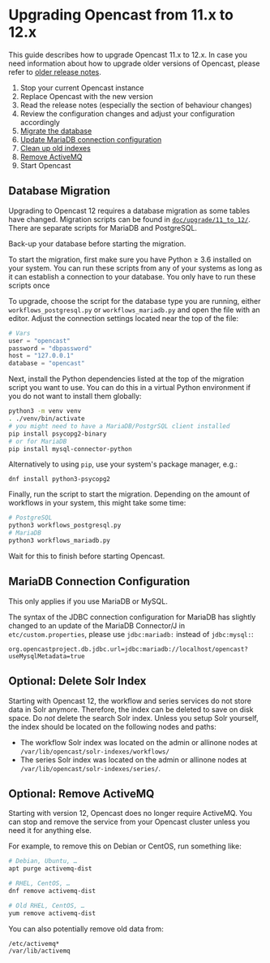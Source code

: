 Upgrading Opencast from 11.x to 12.x
====================================

This guide describes how to upgrade Opencast 11.x to 12.x.
In case you need information about how to upgrade older versions of Opencast,
please refer to [older release notes](https://docs.opencast.org).

1. Stop your current Opencast instance
2. Replace Opencast with the new version
3. Read the release notes (especially the section of behaviour changes)
4. Review the configuration changes and adjust your configuration accordingly
5. [Migrate the database](#database-migration)
6. [Update MariaDB connection configuration](#mariadb-connection-configuration)
7. [Clean up old indexes](#optional-delete-solr-index)
8. [Remove ActiveMQ](#optional-remove-activemq)
9. Start Opencast

Database Migration
------------------

Upgrading to Opencast 12 requires a database migration as some tables have changed.
Migration scripts can be found in
[`doc/upgrade/11_to_12/`](https://github.com/opencast/opencast/tree/r/12.x/docs/upgrade/11_to_12).
There are separate scripts for MariaDB and PostgreSQL.

<div class=warn>
Back-up your database before starting the migration.
</div>

To start the migration, first make sure you have Python ≥ 3.6 installed on your system.
You can run these scripts from any of your systems as long as it can establish a connection to your database.
You only have to run these scripts once

To upgrade, choose the script for the database type you are running,
either `workflows_postgresql.py` or `workflows_mariadb.py`
and open the file with an editor. Adjust the connection settings located near the top of the file:

```py
# Vars
user = "opencast"
password = "dbpassword"
host = "127.0.0.1"
database = "opencast"
```

Next, install the Python dependencies listed at the top of the migration script you want to use.
You can do this in a virtual Python environment if you do not want to install them globally:

```sh
python3 -m venv venv
. ./venv/bin/activate
# you might need to have a MariaDB/PostgrSQL client installed
pip install psycopg2-binary
# or for MariaDB
pip install mysql-connector-python
```

Alternatively to using `pip`, use your system's package manager, e.g.:

```
dnf install python3-psycopg2
```

Finally, run the script to start the migration.
Depending on the amount of workflows in your system, this might take some time:

```sh
# PostgreSQL
python3 workflows_postgresql.py
# MariaDB
python3 workflows_mariadb.py
```

Wait for this to finish before starting Opencast.


MariaDB Connection Configuration
--------------------------------

This only applies if you use MariaDB or MySQL.

The syntax of the JDBC connection configuration for MariaDB has slightly changed to an update of the MariaDB
Connector/J in `etc/custom.properties`, please use `jdbc:mariadb:` instead of `jdbc:mysql:`:

```properties
org.opencastproject.db.jdbc.url=jdbc:mariadb://localhost/opencast?useMysqlMetadata=true
```


Optional: Delete Solr Index
---------------------------

Starting with Opencast 12, the workflow and series services do not store data in Solr anymore.
Therefore, the index can be deleted to save on disk space.
Do _not_ delete the search Solr index.
Unless you setup Solr yourself, the index should be located on the following nodes and paths:

- The workflow Solr index was located on the admin or allinone nodes at
  `/var/lib/opencast/solr-indexes/workflows/`
- The series Solr index was located on the admin or allinone nodes at
  `/var/lib/opencast/solr-indexes/series/`.


Optional: Remove ActiveMQ
-------------------------

Starting with version 12, Opencast does no longer require ActiveMQ.
You can stop and remove the service from your Opencast cluster unless you need it for anything else.

For example, to remove this on Debian or CentOS, run something like:

```sh
# Debian, Ubuntu, …
apt purge activemq-dist

# RHEL, CentOS, …
dnf remove activemq-dist

# Old RHEL, CentOS, …
yum remove activemq-dist
```

You can also potentially remove old data from:

```
/etc/activemq*
/var/lib/activemq
```
